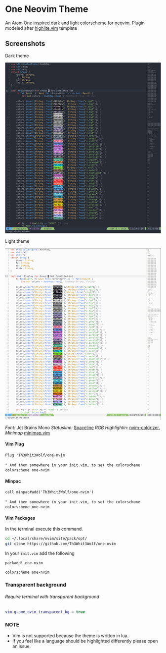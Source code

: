 # One Neovim Theme

An Atom One inspired dark and light colorscheme for neovim. Plugin modeled after [highlite.vim](https://github.com/Iron-E/nvim-highlite/blob/master/colors/highlite.vim) template

## Screenshots

Dark theme

![dark theme](assets/dark.png)

Light theme

![light theme](assets/light.png)

*Font:* Jet Brains Mono
*Statusline:* [Spaceline](https://github.com/glepnir/spaceline.vim)
*RGB Highlightin:* [nvim-colorizer.](https://github.com/norcalli/nvim-colorizer.lua)
*Minimap* [minimap.vim](https://github.com/wfxr/minimap.vim)

#### Vim Plug

```vim
Plug 'Th3Whit3Wolf/one-nvim'

" And then somewhere in your init.vim, to set the colorscheme
colorscheme one-nvim
```

#### Minpac

```vim
call minpac#add('Th3Whit3Wolf/one-nvim')

" And then somewhere in your init.vim, to set the colorscheme
colorscheme one-nvim
```

#### Vim Packages

In the terminal execute this command.

```sh
cd ~/.local/share/nvim/site/pack/opt/
git clone https://github.com/Th3Whit3Wolf/one-nvim
```

In your `init.vim` add the following

```vim
packadd! one-nvim
```

```vim
colorscheme one-nvim
```

### Transparent background
###### Require terminal with transparent background

```lua
vim.g.one_nvim_transparent_bg = true
```

### NOTE

- Vim is not supported because the theme is written in lua.
- If you feel like a language should be highlighted differently please open an issue.
